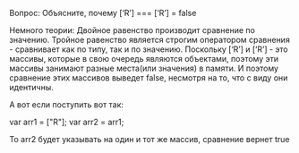 Вопрос: Объясните, почему [‘R’] === [‘R’] = false

Немного теории: Двойное равенство производит сравнение по значению. Тройное равенство является строгим оператором сравнения - сравнивает как по типу, так и по значению. Поскольку [‘R’] и [‘R’] - это массивы, которые в свою очередь являются объектами, поэтому эти массивы занимают разные места(или значения) в памяти.
И поэтому сравнение этих массивов выведет false, несмотря на то, что с виду они идентичны.

А вот если поступить вот так:

var arr1 = ["R"];
var arr2 = arr1;

То arr2 будет указывать на один и тот же массив, сравнение вернет true
